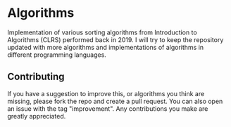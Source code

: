 # Algorithms

Implementation of various sorting algorithms from Introduction to Algorithms (CLRS) performed back in 2019. I will try to keep the repository updated with more algorithms and implementations of algorithms in different programming languages.

<!-- CONTRIBUTING -->
## Contributing
If you have a suggestion to improve this, or algorithms you think are missing, please fork the repo and create a pull request. You can also open an issue with the tag "improvement".
Any contributions you make are greatly appreciated.